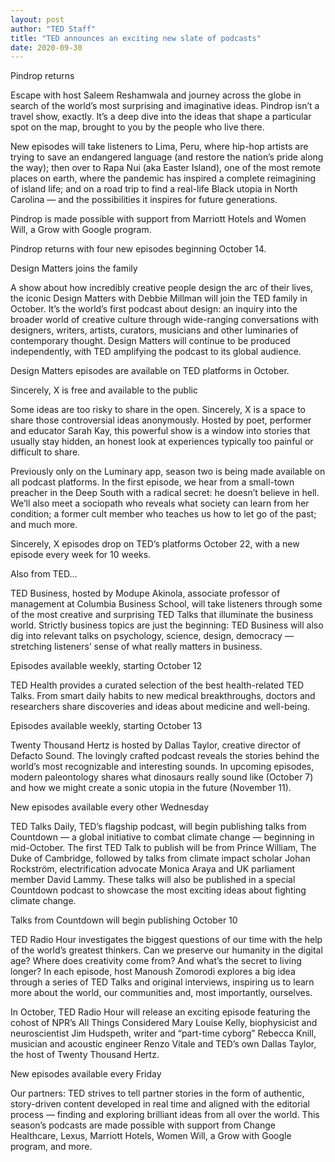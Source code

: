```yaml
---
layout: post
author: "TED Staff"
title: "TED announces an exciting new slate of podcasts"
date: 2020-09-30
---
```


Pindrop returns

Escape with host Saleem Reshamwala and journey across the globe in search of the world’s most surprising and imaginative ideas. Pindrop isn’t a travel show, exactly. It’s a deep dive into the ideas that shape a particular spot on the map, brought to you by the people who live there.

New episodes will take listeners to Lima, Peru, where hip-hop artists are trying to save an endangered language (and restore the nation’s pride along the way); then over to Rapa Nui (aka Easter Island), one of the most remote places on earth, where the pandemic has inspired a complete reimagining of island life; and on a road trip to find a real-life Black utopia in North Carolina — and the possibilities it inspires for future generations.

Pindrop is made possible with support from Marriott Hotels and Women Will, a Grow with Google program.

Pindrop returns with four new episodes beginning October 14.

Design Matters joins the family

A show about how incredibly creative people design the arc of their lives, the iconic Design Matters with Debbie Millman will join the TED family in October. It’s the world’s first podcast about design: an inquiry into the broader world of creative culture through wide-ranging conversations with designers, writers, artists, curators, musicians and other luminaries of contemporary thought. Design Matters will continue to be produced independently, with TED amplifying the podcast to its global audience.

Design Matters episodes are available on TED platforms in October.

Sincerely, X is free and available to the public

Some ideas are too risky to share in the open. Sincerely, X is a space to share those controversial ideas anonymously. Hosted by poet, performer and educator Sarah Kay, this powerful show is a window into stories that usually stay hidden, an honest look at experiences typically too painful or difficult to share.

Previously only on the Luminary app, season two is being made available on all podcast platforms. In the first episode, we hear from a small-town preacher in the Deep South with a radical secret: he doesn’t believe in hell. We’ll also meet a sociopath who reveals what society can learn from her condition; a former cult member who teaches us how to let go of the past; and much more.

Sincerely, X episodes drop on TED’s platforms October 22, with a new episode every week for 10 weeks.

Also from TED…

TED Business, hosted by Modupe Akinola, associate professor of management at Columbia Business School, will take listeners through some of the most creative and surprising TED Talks that illuminate the business world. Strictly business topics are just the beginning: TED Business will also dig into relevant talks on psychology, science, design, democracy — stretching listeners’ sense of what really matters in business.

Episodes available weekly, starting October 12

TED Health provides a curated selection of the best health-related TED Talks. From smart daily habits to new medical breakthroughs, doctors and researchers share discoveries and ideas about medicine and well-being.

Episodes available weekly, starting October 13

Twenty Thousand Hertz is hosted by Dallas Taylor, creative director of Defacto Sound. The lovingly crafted podcast reveals the stories behind the world’s most recognizable and interesting sounds. In upcoming episodes, modern paleontology shares what dinosaurs really sound like (October 7) and how we might create a sonic utopia in the future (November 11).

New episodes available every other Wednesday

TED Talks Daily, TED’s flagship podcast, will begin publishing talks from Countdown — a global initiative to combat climate change — beginning in mid-October. The first TED Talk to publish will be from Prince William, The Duke of Cambridge, followed by talks from climate impact scholar Johan Rockström, electrification advocate Monica Araya and UK parliament member David Lammy. These talks will also be published in a special Countdown podcast to showcase the most exciting ideas about fighting climate change.

Talks from Countdown will begin publishing October 10

TED Radio Hour investigates the biggest questions of our time with the help of the world’s greatest thinkers. Can we preserve our humanity in the digital age? Where does creativity come from? And what’s the secret to living longer? In each episode, host Manoush Zomorodi explores a big idea through a series of TED Talks and original interviews, inspiring us to learn more about the world, our communities and, most importantly, ourselves.

In October, TED Radio Hour will release an exciting episode featuring the cohost of NPR’s All Things Considered Mary Louise Kelly, biophysicist and neuroscientist Jim Hudspeth, writer and “part-time cyborg” Rebecca Knill, musician and acoustic engineer Renzo Vitale and TED’s own Dallas Taylor, the host of Twenty Thousand Hertz.

New episodes available every Friday

Our partners: TED strives to tell partner stories in the form of authentic, story-driven content developed in real time and aligned with the editorial process — finding and exploring brilliant ideas from all over the world. This season’s podcasts are made possible with support from Change Healthcare, Lexus, Marriott Hotels, Women Will, a Grow with Google program, and more.
